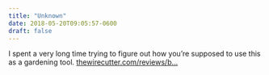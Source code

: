 ```yaml
---
title: "Unknown"
date: 2018-05-20T09:05:57-0600
draft: false
---
```


I spent a very long time trying to figure out how you’re supposed to use this as a gardening tool. [thewirecutter.com/reviews/b…](https://thewirecutter.com/reviews/best-weed-grinder/)
